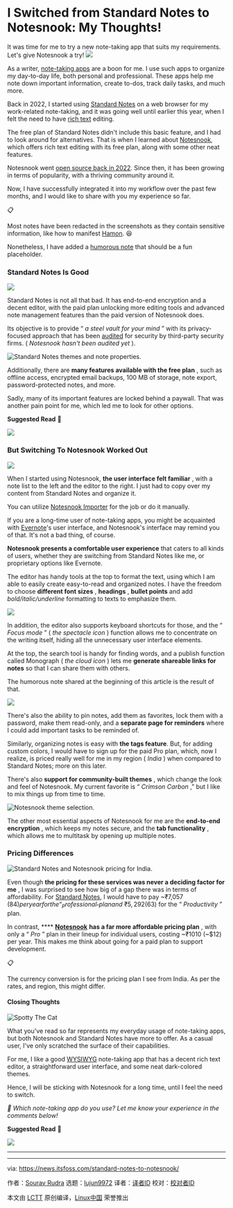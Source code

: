 [#]: subject: "I Switched from Standard Notes to Notesnook: My Thoughts!"
[#]: via: "https://news.itsfoss.com/standard-notes-to-notesnook/"
[#]: author: "Sourav Rudra https://news.itsfoss.com/author/sourav/"
[#]: collector: "lujun9972/lctt-scripts-1705972010"
[#]: translator: " "
[#]: reviewer: " "
[#]: publisher: " "
[#]: url: " "

I Switched from Standard Notes to Notesnook: My Thoughts!
======
It was time for me to try a new note-taking app that suits my
requirements. Let's give Notesnook a try!
[![][1]][2]

As a writer, [note-taking apps][3] are a boon for me. I use such apps to organize my day-to-day life, both personal and professional. These apps help me note down important information, create to-dos, track daily tasks, and much more.

Back in 2022, I started using [Standard Notes][4] on a web browser for my work-related note-taking, and it was going well until earlier this year, when I felt the need to have [rich text][5] editing.

The free plan of Standard Notes didn't include this basic feature, and I had to look around for alternatives. That is when I learned about [Notesnook][6], which offers rich text editing with its free plan, along with some other neat features.

Notesnook went [open source back in 2022][7]. Since then, it has been growing in terms of popularity, with a thriving community around it.

Now, I have successfully integrated it into my workflow over the past few months, and I would like to share with you my experience so far.

📋

Most notes have been redacted in the screenshots as they contain sensitive information, like how to manifest [Hamon][8]. 😆

Nonetheless, I have added a [humorous note][9] that should be a fun placeholder.

### Standard Notes Is Good

![][10]

Standard Notes is not all that bad. It has end-to-end encryption and a decent editor, with the paid plan unlocking more editing tools and advanced note management features than the paid version of Notesnook does.

Its objective is to provide “ _a steel vault for your mind_ ” with its privacy-focused approach that has been [audited][11] for security by third-party security firms. ( _Notesnook hasn't been audited yet_ ).

![Standard Notes themes and note properties.][12]

Additionally, there are **many features available with the free plan** , such as offline access, encrypted email backups, 100 MB of storage, note export, password-protected notes, and more.

Sadly, many of its important features are locked behind a paywall. That was another pain point for me, which led me to look for other options.

**Suggested Read** 📖

![][13]

### But Switching To Notesnook Worked Out

![][14]

When I started using Notesnook, **the user interface felt familiar** , with a note list to the left and the editor to the right. I just had to copy over my content from Standard Notes and organize it.

You can utilize [Notesnook Importer][15] for the job or do it manually.

If you are a long-time user of note-taking apps, you might be acquainted with [Evernote][16]'s user interface, and Notesnook's interface may remind you of that. It's not a bad thing, of course.

**Notesnook presents a comfortable user experience** that caters to all kinds of users, whether they are switching from Standard Notes like me, or proprietary options like Evernote.

The editor has handy tools at the top to format the text, using which I am able to easily create easy-to-read and organized notes. I have the freedom to choose **different font sizes** , **headings** , **bullet points** and add _bold/italic/underline_ formatting to texts to emphasize them.

![][17]

In addition, the editor also supports keyboard shortcuts for those, and the “ _Focus mode_ ” ( _the spectacle icon_ ) function allows me to concentrate on the writing itself, hiding all the unnecessary user interface elements.

At the top, the search tool is handy for finding words, and a publish function called Monograph ( _the cloud icon_ ) lets me **generate shareable links for notes** so that I can share them with others.

The humorous note shared at the beginning of this article is the result of that.

![][18]

There's also the ability to pin notes, add them as favorites, lock them with a password, make them read-only, and a **separate page for reminders** where I could add important tasks to be reminded of.

Similarly, organizing notes is easy with **the tags feature**. But, for adding custom colors, I would have to sign up for the paid Pro plan, which, now I realize, is priced really well for me in my region ( _India_ ) when compared to Standard Notes; more on this later.

There's also **support for community-built themes** , which change the look and feel of Notesnook. My current favorite is “ _Crimson Carbon_ ,” but I like to mix things up from time to time.

![Notesnook theme selection.][19]

The other most essential aspects of Notesnook for me are the **end-to-end encryption** , which keeps my notes secure, and the **tab functionality** , which allows me to multitask by opening up multiple notes.

### Pricing Differences

![Standard Notes and Notesnook pricing for India.][20]

Even though **the pricing for these services was never a deciding factor for me** , I was surprised to see how big of a gap there was in terms of affordability. For [Standard Notes][21], I would have to pay ~₹7,057 ($84) per year for the “ _Professional_ ” plan and ~₹5,292 ($63) for the “ _Productivity_ ” plan.

In contrast, **** [**Notesnook**][22] **has a far more affordable pricing plan** , with only a “ _Pro_ ” plan in their lineup for individual users, costing ~₹1010 (~$12) per year. This makes me think about going for a paid plan to support development.

📋

The currency conversion is for the pricing plan I see from India. As per the rates, and region, this might differ.

#### Closing Thoughts

![Spotty The Cat][23]

What you've read so far represents my everyday usage of note-taking apps, but both Notesnook and Standard Notes have more to offer. As a casual user, I've only scratched the surface of their capabilities.

For me, I like a good [WYSIWYG][24] note-taking app that has a decent rich text editor, a straightforward user interface, and some neat dark-colored themes.

Hence, I will be sticking with Notesnook for a long time, until I feel the need to switch.

_💬 Which note-taking app do you use? Let me know your experience in the comments below!_

**Suggested Read** 📖

![][25]

* * *

--------------------------------------------------------------------------------

via: https://news.itsfoss.com/standard-notes-to-notesnook/

作者：[Sourav Rudra][a]
选题：[lujun9972][b]
译者：[译者ID](https://github.com/译者ID)
校对：[校对者ID](https://github.com/校对者ID)

本文由 [LCTT](https://github.com/LCTT/TranslateProject) 原创编译，[Linux中国](https://linux.cn/) 荣誉推出

[a]: https://news.itsfoss.com/author/sourav/
[b]: https://github.com/lujun9972
[1]: https://news.itsfoss.com/assets/images/pikapods-banner-v3.webp
[2]: https://www.pikapods.com/?utm_campaign=banner-2024-05&utm_source=itsfoss
[3]: https://itsfoss.com/note-taking-apps-linux/
[4]: https://standardnotes.com/
[5]: https://en.wikipedia.org/wiki/Formatted_text
[6]: https://notesnook.com/
[7]: https://news.itsfoss.com/notesnook-goes-open-source/
[8]: https://jojo.fandom.com/wiki/Ripple
[9]: https://monogr.ph/6708bb1ba22e3b4813ae90f2
[10]: https://news.itsfoss.com/content/images/2024/10/Standard_Notes.png
[11]: https://standardnotes.com/help/2/has-standard-notes-completed-a-third-party-security-audit
[12]: https://news.itsfoss.com/content/images/2024/10/Standard_Notes_Themes.png
[13]: https://news.itsfoss.com/content/images/size/w256h256/2022/08/android-chrome-192x192.png
[14]: https://news.itsfoss.com/content/images/2024/10/Notesnook.png
[15]: https://importer.notesnook.com/
[16]: https://evernote.com/
[17]: https://news.itsfoss.com/content/images/2024/10/Notesnook_Editor-1.png
[18]: https://news.itsfoss.com/content/images/2024/10/Notesnook_Note_Properties-2.png
[19]: https://news.itsfoss.com/content/images/2024/10/Notesnook_Themes.png
[20]: https://news.itsfoss.com/content/images/2024/10/Standard_Notes_Pricing-2.png
[21]: https://standardnotes.com/plans
[22]: https://notesnook.com/pricing/
[23]: https://news.itsfoss.com/content/images/2024/10/Spotty_The_Eepy_Cat-1.jpg
[24]: https://en.wikipedia.org/wiki/WYSIWYG
[25]: https://itsfoss.com/content/images/size/w256h256/2022/12/android-chrome-192x192.png
